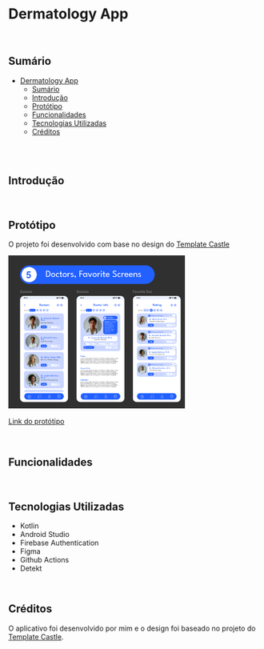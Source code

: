 # Dermatology App

<br/>

## Sumário

- [Dermatology App](#dermatology-app)
  - [Sumário](#sumário)
  - [Introdução](#introdução)
  - [Protótipo](#protótipo)
  - [Funcionalidades](#funcionalidades)
  - [Tecnologias Utilizadas](#tecnologias-utilizadas)
  - [Créditos](#créditos)
  
<br/> <br/>

## Introdução

<br/>

## Protótipo

O projeto foi desenvolvido com base no design do [Template Castle](https://www.figma.com/@templatecastle)

<img src="./public/prototype_01.png" width="70%" />

<br/>

[Link do protótipo](https://www.figma.com/design/LUtWhPWvqktkQyL72fonjX/Medical-Health-Mobile-App-Dermatology-App-Ui-Kit-Doctor-Mobile-App-(Community)?node-id=0-1&t=tj6L1xRXixSHWKi1-1)

<br/>

## Funcionalidades

<br/>

## Tecnologias Utilizadas

- Kotlin
- Android Studio
- Firebase Authentication
- Figma
- Github Actions
- Detekt

<br/>

## Créditos

O aplicativo foi desenvolvido por mim e o design foi baseado no projeto do [Template Castle](https://www.figma.com/@templatecastle).
